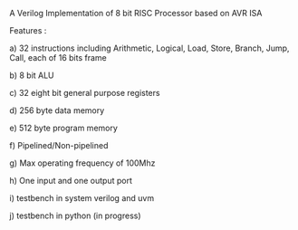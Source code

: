 A Verilog Implementation of 8 bit RISC Processor based on AVR ISA

Features :

a) 32 instructions including Arithmetic, Logical, Load, Store, Branch, Jump, Call, each of 16 bits frame

b) 8 bit ALU

c) 32 eight bit general purpose registers

d) 256 byte data memory

e) 512 byte program memory

f) Pipelined/Non-pipelined

g) Max operating frequency of 100Mhz

h) One input and one output port

i) testbench in system verilog and uvm

j) testbench in python (in progress)
